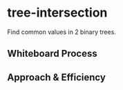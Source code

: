 # tree-intersection

Find common values in 2 binary trees.

## Whiteboard Process
<!-- Embedded whiteboard image -->

## Approach & Efficiency
<!-- What approach did you take? Discuss Why. What is the Big O space/time for this approach? -->
